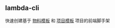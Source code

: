 ## lambda-cli

快速创建基于 [物料模板](https://github.com/lambda-cli/material-template) 和 [项目模板](https://github.com/lambda-cli/project-template) 项目的前端脚手架
